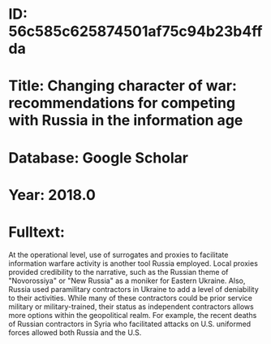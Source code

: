 # ID: 56c585c625874501af75c94b23b4ffda
# Title: Changing character of war: recommendations for competing with Russia in the information age
# Database: Google Scholar
# Year: 2018.0
# Fulltext:
At the operational level, use of surrogates and proxies to facilitate information warfare activity is another tool Russia employed.
Local proxies provided credibility to the narrative, such as the Russian theme of "Novorossiya" or "New Russia" as a moniker for Eastern Ukraine.
Also, Russia used paramilitary contractors in Ukraine to add a level of deniability to their activities.
While many of these contractors could be prior service military or military-trained, their status as independent contractors allows more options within the geopolitical realm.
For example, the recent deaths of Russian contractors in Syria who facilitated attacks on U.S. uniformed forces allowed both Russia and the U.S.